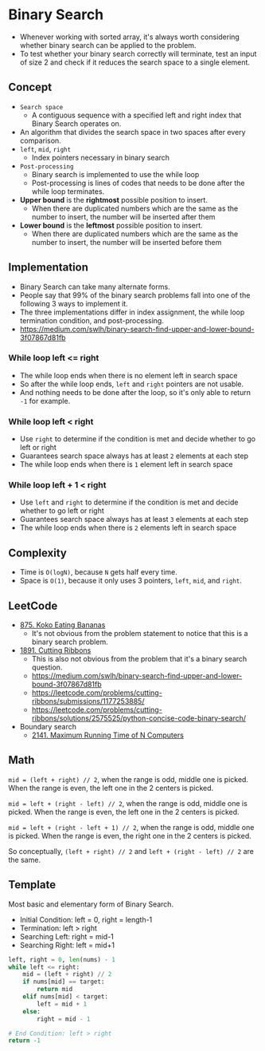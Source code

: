 # Binary Search

- Whenever working with sorted array, it's always worth considering whether binary search can be applied to the problem.
- To test whether your binary search correctly will terminate, test an input of size 2 and check if it reduces the search
  space to a single element.

## Concept

- `Search space`
  - A contiguous sequence with a specified left and right index that Binary Search operates on.
- An algorithm that divides the search space in two spaces after every comparison.
- `left`, `mid`, `right`
  - Index pointers necessary in binary search
- `Post-processing`
  - Binary search is implemented to use the while loop
  - Post-processing is lines of codes that needs to be done after the while loop terminates.
- **Upper bound** is the **rightmost** possible position to insert.
  - When there are duplicated numbers which are the same as the number to insert, the number will be inserted after them
- **Lower bound** is the **leftmost** possible position to insert.
  - When there are duplicated numbers which are the same as the number to insert, the number will be inserted before them

## Implementation

- Binary Search can take many alternate forms.
- People say that 99% of the binary search problems fall into one of the following 3 ways to implement it.
- The three implementations differ in index assignment, the while loop termination condition, and post-processing.
- https://medium.com/swlh/binary-search-find-upper-and-lower-bound-3f07867d81fb

### While loop left <= right

- The while loop ends when there is no element left in search space
- So after the while loop ends, `left` and `right` pointers are not usable.
- And nothing needs to be done after the loop, so it's only able to return `-1` for example.

### While loop left < right

- Use `right` to determine if the condition is met and decide whether to go left or right
- Guarantees search space always has at least `2` elements at each step
- The while loop ends when there is `1` element left in search space

### While loop left + 1 < right

- Use `left` and `right` to determine if the condition is met and decide whether to go left or right
- Guarantees search space always has at least `3` elements at each step
- The while loop ends when there is `2` elements left in search space

## Complexity

- Time is `O(logN)`, because `N` gets half every time.
- Space is `O(1)`, because it only uses 3 pointers, `left`, `mid`, and `right`.

## LeetCode

- [875. Koko Eating Bananas](https://leetcode.com/problems/koko-eating-bananas/)
  - It's not obvious from the problem statement to notice that this is a binary search problem.
- [1891. Cutting Ribbons](https://leetcode.com/problems/cutting-ribbons/)
  - This is also not obvious from the problem that it's a binary search question.
  - https://medium.com/swlh/binary-search-find-upper-and-lower-bound-3f07867d81fb
  - https://leetcode.com/problems/cutting-ribbons/submissions/1177253885/
  - https://leetcode.com/problems/cutting-ribbons/solutions/2575525/python-concise-code-binary-search/
- Boundary search
  - [2141. Maximum Running Time of N Computers](https://leetcode.com/problems/maximum-running-time-of-n-computers/description/)

## Math

`mid = (left + right) // 2`, when the range is odd, middle one is picked. When the range is even, the left one in the 2 centers is picked.

`mid = left + (right - left) // 2`, when the range is odd, middle one is picked. When the range is even, the left one in the 2 centers is picked.

`mid = left + (right - left + 1) // 2`, when the range is odd, middle one is picked. When the range is even, the right one in the 2 centers is picked.

So conceptually, `(left + right) // 2` and `left + (right - left) // 2` are the same.

## Template

Most basic and elementary form of Binary Search.
- Initial Condition: left = 0, right = length-1
- Termination: left > right
- Searching Left: right = mid-1
- Searching Right: left = mid+1

```python
left, right = 0, len(nums) - 1
while left <= right:
    mid = (left + right) // 2
    if nums[mid] == target:
        return mid
    elif nums[mid] < target:
        left = mid + 1
    else:
        right = mid - 1

# End Condition: left > right
return -1
```
